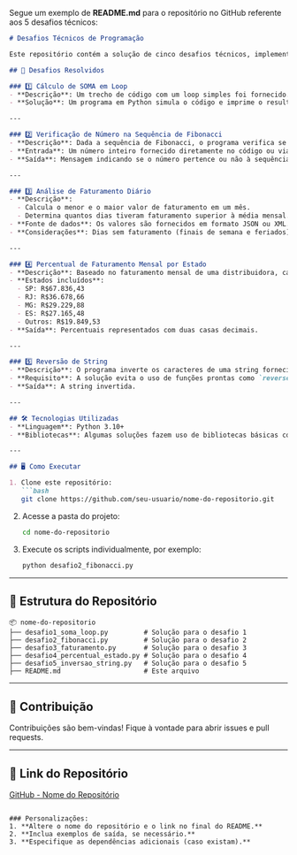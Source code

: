 Segue um exemplo de **README.md** para o repositório no GitHub referente aos 5 desafios técnicos:

```markdown
# Desafios Técnicos de Programação

Este repositório contém a solução de cinco desafios técnicos, implementados em Python. Cada desafio aborda um conceito ou técnica de programação, como lógica, estruturas de dados, e manipulação de strings e arquivos.

## 🚀 Desafios Resolvidos

### 1️⃣ Cálculo de SOMA em Loop
- **Descrição**: Um trecho de código com um loop simples foi fornecido. A tarefa era analisar e determinar o valor final da variável `SOMA` ao final do processamento.
- **Solução**: Um programa em Python simula o código e imprime o resultado esperado.

---

### 2️⃣ Verificação de Número na Sequência de Fibonacci
- **Descrição**: Dada a sequência de Fibonacci, o programa verifica se um número fornecido pertence ou não à sequência.
- **Entrada**: Um número inteiro fornecido diretamente no código ou via entrada dinâmica.
- **Saída**: Mensagem indicando se o número pertence ou não à sequência de Fibonacci.

---

### 3️⃣ Análise de Faturamento Diário
- **Descrição**:
  - Calcula o menor e o maior valor de faturamento em um mês.
  - Determina quantos dias tiveram faturamento superior à média mensal.
- **Fonte de dados**: Os valores são fornecidos em formato JSON ou XML.
- **Considerações**: Dias sem faturamento (finais de semana e feriados) são ignorados no cálculo da média.

---

### 4️⃣ Percentual de Faturamento Mensal por Estado
- **Descrição**: Baseado no faturamento mensal de uma distribuidora, calcula o percentual de representação de cada estado dentro do total mensal.
- **Estados incluídos**:
  - SP: R$67.836,43
  - RJ: R$36.678,66
  - MG: R$29.229,88
  - ES: R$27.165,48
  - Outros: R$19.849,53
- **Saída**: Percentuais representados com duas casas decimais.

---

### 5️⃣ Reversão de String
- **Descrição**: O programa inverte os caracteres de uma string fornecida pelo usuário ou definida diretamente no código.
- **Requisito**: A solução evita o uso de funções prontas como `reverse()`.
- **Saída**: A string invertida.

---

## 🛠 Tecnologias Utilizadas
- **Linguagem**: Python 3.10+
- **Bibliotecas**: Algumas soluções fazem uso de bibliotecas básicas como `json` para leitura de arquivos ou outros recursos nativos.

---

## 🖥️ Como Executar

1. Clone este repositório:
   ```bash
   git clone https://github.com/seu-usuario/nome-do-repositorio.git
   ```
2. Acesse a pasta do projeto:
   ```bash
   cd nome-do-repositorio
   ```
3. Execute os scripts individualmente, por exemplo:
   ```bash
   python desafio2_fibonacci.py
   ```

---

## 📂 Estrutura do Repositório

```
📦 nome-do-repositorio
├── desafio1_soma_loop.py         # Solução para o desafio 1
├── desafio2_fibonacci.py         # Solução para o desafio 2
├── desafio3_faturamento.py       # Solução para o desafio 3
├── desafio4_percentual_estado.py # Solução para o desafio 4
├── desafio5_inversao_string.py   # Solução para o desafio 5
├── README.md                     # Este arquivo
```

---

## 🌟 Contribuição
Contribuições são bem-vindas! Fique à vontade para abrir issues e pull requests.

---

## 🔗 Link do Repositório
[GitHub - Nome do Repositório](https://github.com/seu-usuario/nome-do-repositorio)
```

### Personalizações: 
1. **Altere o nome do repositório e o link no final do README.**
2. **Inclua exemplos de saída, se necessário.**
3. **Especifique as dependências adicionais (caso existam).**
